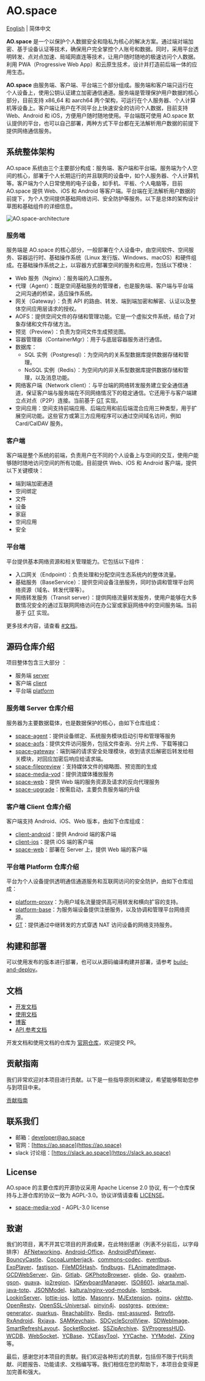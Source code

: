 # AO.space

[English](README.md) | 简体中文

**AO.space** 是一个以保护个人数据安全和隐私为核心的解决方案。通过端对端加密、基于设备认证等技术，确保用户完全掌控个人账号和数据。同时，采用平台透明转发、点对点加速、局域网直连等技术，让用户随时随地的极速访问个人数据。利用 PWA（Progressive Web App）和云原生技术，设计并打造前后端一体的应用生态。

**AO.space** 由服务端、客户端、平台端三个部分组成。服务端和客户端只运行在个人设备上，使用公钥认证建立加密通信通道。服务端是管理保护用户数据的核心部分，目前支持 x86_64 和 aarch64 两个架构，可运行在个人服务器、个人计算机等设备上。客户端让用户在不同平台上快速安全的访问个人数据，目前支持 Web、Android 和 iOS，方便用户随时随地使用。平台端既可使用 AO.space 默认提供的平台，也可以自己部署，两种方式下平台都在无法解析用户数据的前提下提供网络通信服务。

## 系统整体架构

AO.space 系统由三个主要部分构成：服务端、客户端和平台端。服务端为个人空间的核心，部署于个人长期运行的并且联网的设备中，如个人服务器、个人计算机等。客户端为个人日常使用的电子设备，如手机、平板、个人电脑等，目前 AO.space 提供 Web、iOS 和 Android 等客户端。平台端在无法解析用户数据的前提下，为个人空间提供基础网络访问、安全防护等服务。以下是总体的架构设计草图和基础组件的详细信息。

![AO.space-architecture](./assets/architecture.png)

### 服务端

服务端是 AO.space 的核心部分，一般部署在个人设备中，由空间软件、空间服务、容器运行时、基础操作系统（Linux 发行版、Windows、macOS）和硬件组成。在基础操作系统之上，以容器方式部署空间的服务和应用，包括以下模块：

- Web 服务（Nginx）：服务端的入口服务。
- 代理（Agent）：既是空间基础服务的管理者，也是服务端、客户端与平台端之间沟通的桥梁，适应操作系统。
- 网关（Gateway）：负责 API 的路由、转发、端到端加密和解密、认证以及整体空间应用层请求的授权。
- AOFS：提供空间文件的存储和管理功能。它是一个虚拟文件系统，结合了对象存储和文件存储方法。
- 预览（Preview）：负责为空间文件生成预览图。
- 容器管理器（ContainerMgr）：用于与底层容器服务进行通信。
- 数据库：
  - SQL 实例（Postgresql）：为空间内的关系型数据库提供数据存储和管理。
  - NoSQL 实例（Redis）：为空间内的非关系型数据库提供数据存储和管理，以及消息功能。
- 网络客户端（Network client）：与平台端的网络转发服务建立安全通信通道，保证客户端与服务端在不同网络情况下的稳定通信。它还用于与客户端建立点对点（P2P）连接。当前基于 [GT](https://github.com/ao-space/gt) 实现。
- 空间应用：空间支持前端应用、后端应用和前后端混合应用三种类型，用于扩展空间功能。这些官方或第三方应用程序可以通过空间域名访问，例如 Card/CalDAV 服务。

### 客户端

客户端是整个系统的前端，负责用户在不同的个人设备上与空间的交互，使用户能够随时随地访问空间的所有功能。目前提供 Web、iOS 和 Android 客户端，提供以下关键模块：

- 端到端加密通道
- 空间绑定
- 文件
- 设备
- 家庭
- 空间应用
- 安全

### 平台端

平台提供基本网络资源和相关管理能力。它包括以下组件：

- 入口网关（Endpoint）：负责处理和分配空间生态系统内的整体流量。
- 基础服务（BaseService）：提供空间设备注册服务，同时协调和管理平台网络资源（域名、转发代理等）。
- 网络转发服务（Transit server）：提供网络流量转发服务，使用户能够在大多数情况安全的通过互联网网络访问在办公室或家庭网络中的空间服务端。当前基于 [GT](https://github.com/ao-space/gt) 实现。

更多技术内容，请查看 [#文档](#文档)。

## 源码仓库介绍

项目整体包含三大部分 ：

- 服务端 [server](./server/)
- 客户端 [client](./client/)
- 平台端 [platform](./platform/)

### 服务端 Server 仓库介绍

服务器为主要数据载体，也是数据保护的核心，由如下仓库组成：
  
- [space-agent](https://github.com/ao-space/space-agent)：提供设备绑定、系统服务模块启动引导和管理等服务
- [space-aofs](https://github.com/ao-space/space-aofs)：提供文件访问服务，包括文件查询、分片上传、下载等接口
- [space-gateway](https://github.com/ao-space/space-gateway)：端到端的请求安全处理模块，收到请求后解密后转发给相关模块，对回应加密后响应给请求端。
- [space-filepreview](https://github.com/ao-space/space-filepreview)：支持媒体文件的缩略图、预览图的生成
- [space-media-vod](https://github.com/ao-space/space-media-vod)：提供流媒体播放服务
- [space-web](https://github.com/ao-space/space-web)：提供 Web 端的服务资源及请求的反向代理服务
- [space-upgrade](https://github.com/ao-space/space-upgrade)：按需启动，主要负责服务端的升级

### 客户端 Client 仓库介绍

客户端支持 Android、iOS、Web 版本，由如下仓库组成：

- [client-android](https://github.com/ao-space/client-android)：提供 Android 端的客户端
- [client-ios](https://github.com/ao-space/client-ios)：提供 iOS 端的客户端
- [space-web](https://github.com/ao-space/space-web)：部署在 Server 上，提供 Web 端的客户端

### 平台端 Platform 仓库介绍

平台为个人设备提供透明通信通道服务和互联网访问的安全防护，由如下仓库组成：

- [platform-proxy](https://github.com/ao-space/platform-proxy)：为用户域名流量提供高可用转发和横向扩容的支持。
- [platform-base](https://github.com/ao-space/platform-base)：为服务端设备提供注册服务，以及协调和管理平台网络资源。
- [GT](https://github.com/ao-space/gt)：提供通过中继转发的方式穿透 NAT 访问设备的网络支持服务。

## 构建和部署

可以使用发布的版本进行部署，也可以从源码编译构建并部署，请参考 [build-and-deploy](./docs/cn/build-and-deploy.md)。

## 文档

- [开发文档](https://ao.space/docs)
- [使用文档](https://ao.space/support/help)
- [博客](https://ao.space/blog)
- [API 参考文档](https://ao.space/docs/api/)

开发文档和使用文档的仓库为 [官网仓库](https://github.com/ao-space/website)，欢迎提交 PR。

## 贡献指南

我们非常欢迎对本项目进行贡献。以下是一些指导原则和建议，希望能够帮助您参与到项目中来。

[贡献指南](./docs/cn/contribution-guidelines.md)

## 联系我们
- 邮箱：<developer@ao.space>
- 官网：[https://ao.space](https://ao.space)
- slack 讨论组：[https://slack.ao.space](https://slack.ao.space)

## License

AO.space 的主要仓库的开源协议采用 Apache License 2.0 协议, 有一个仓库保持与上游仓库的协议一致为 AGPL-3.0。协议详情请查看 [LICENSE](./LICENSE)。

- [space-media-vod](https://github.com/ao-space/space-media-vod) -  AGPL-3.0 license

## 致谢

我们的项目，离不开其它项目的开源成果，在此特别感谢（列表不分前后，以字母排序） [AFNetworking](https://github.com/AFNetworking/AFNetworking)、[Android-Office](https://github.com/zjtone/Android-Office)、[AndroidPdfViewer](https://github.com/barteksc/AndroidPdfViewer)、[BouncyCastle](https://github.com/bcgit/bc-java)、[CocoaLumberjack](https://github.com/CocoaLumberjack/CocoaLumberjack)、[commons-codec](https://commons.apache.org/proper/commons-codec/)、[eventbus](https://github.com/greenrobot/EventBus)、[ExoPlayer](https://github.com/google/ExoPlayer)、[fastjson](https://github.com/alibaba/fastjson)、[FileMD5Hash](https://github.com/JoeKun/FileMD5Hash)、[findbugs](https://findbugs.sourceforge.net/)、[FLAnimatedImage](https://github.com/Flipboard/FLAnimatedImage)、[GCDWebServer](https://github.com/swisspol/GCDWebServer)、[Gin](https://github.com/gin-gonic/gin)、[Gitlab](https://about.gitlab.com/)、[GKPhotoBrowser](https://github.com/QuintGao/GKPhotoBrowser)、[glide](https://github.com/bumptech/glide)、[Go](https://github.com/golang/go)、[graalvm](https://github.com/graalvm)、[gson](https://github.com/google/gson)、[guava](https://github.com/google/guava)、[ip2region](https://github.com/lionsoul2014/ip2region)、[IQKeyboardManager](https://github.com/hackiftekhar/IQKeyboardManager)、[ISO8601](https://github.com/erlsci/iso8601)、[jakarta.mail](https://github.com/jakartaee/mail-api)、[java-totp](https://github.com/samdjstevens/java-totp)、[JSONModel](https://github.com/jsonmodel/jsonmodel)、[kaltura/nginx-vod-module](https://github.com/kaltura/nginx-vod-module)、[lombok](https://github.com/projectlombok/lombok)、[LookinServer](https://github.com/QMUI/LookinServer)、[lottie-ios](https://github.com/airbnb/lottie-ios)、[lottie](https://github.com/airbnb/lottie-android)、[Masonry](https://github.com/SnapKit/Masonry)、[MJExtension](https://github.com/CoderMJLee/MJExtension)、[nginx](http://nginx.org)、[okhttp](https://github.com/square/okhttp)、[OpenResty](https://github.com/openresty/)、[OpenSSL-Universal](https://github.com/cute/OpenSSL-Universal)、[pinyin4j](https://github.com/belerweb/pinyin4j)、[postgres](https://github.com/postgres/postgres)、[preview-generator](https://github.com/algoo/preview-generator)、[quarkus](https://github.com/quarkusio/quarkus)、[Reachability](https://github.com/tonymillion/Reachability)、[Redis](https://redis.io/)、[rest-assured](https://github.com/rest-assured/rest-assured)、[Retrofit](https://github.com/square/retrofit)、[RxAndroid](https://github.com/ReactiveX/RxAndroid)、[Rxjava](https://github.com/ReactiveX/RxJava)、[SAMKeychain](https://github.com/soffes/SAMKeychain)、[SDCycleScrollView](https://github.com/gsdios/SDCycleScrollView)、[SDWebImage](https://github.com/SDWebImage/SDWebImage)、[SmartRefreshLayout](https://github.com/scwang90/SmartRefreshLayout)、[SocketRocket](https://github.com/facebookincubator/SocketRocket)、[SSZipArchive](https://github.com/wuhaiwei/SSZipArchive)、[SVProgressHUD](https://github.com/SVProgressHUD/SVProgressHUD)、[WCDB](https://github.com/Tencent/wcdb)、[WebSocket](https://github.com/TooTallNate/Java-WebSocket)、[YCBase](https://github.com/ungacy/YCBase)、[YCEasyTool](https://github.com/ungacy/YCEasyTool)、[YYCache](https://github.com/ibireme/YYCache)、[YYModel](https://github.com/ibireme/YYModel)、[ZXing](https://github.com/zxing/zxing) 等。

最后，感谢您对本项目的贡献。我们欢迎各种形式的贡献，包括但不限于代码贡献、问题报告、功能请求、文档编写等。我们相信在您的帮助下，本项目会变得更加完善和强大。
